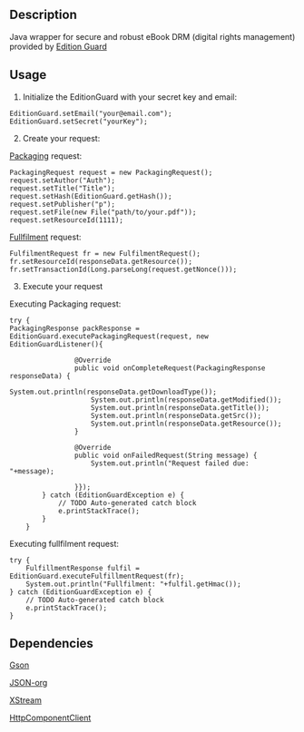 Description
------------

Java wrapper for secure and robust eBook DRM (digital rights management) provided by [Edition Guard](www.editionguard.com)

Usage
------
1. Initialize the EditionGuard with your secret key and email:

<pre><code>EditionGuard.setEmail("your@email.com");
EditionGuard.setSecret("yourKey");
</code></pre>

2. Create your request:

[Packaging](http://www.editionguard.com/help#nav_link_7) request:
<pre><code>PackagingRequest request = new PackagingRequest();
request.setAuthor("Auth");
request.setTitle("Title");
request.setHash(EditionGuard.getHash());
request.setPublisher("p");
request.setFile(new File("path/to/your.pdf"));
request.setResourceId(1111);</code></pre>

[Fullfilment](http://www.editionguard.com/help#nav_link_5) request:
<pre><code>FulfilmentRequest fr = new FulfilmentRequest();
fr.setResourceId(responseData.getResource());
fr.setTransactionId(Long.parseLong(request.getNonce()));</code></pre>

3. Execute your request
 
Executing Packaging request:

<pre><code>try {
PackagingResponse packResponse = EditionGuard.executePackagingRequest(request, new EditionGuardListener<PackagingResponse>(){

				@Override
				public void onCompleteRequest(PackagingResponse responseData) {
					System.out.println(responseData.getDownloadType());
					System.out.println(responseData.getModified());
					System.out.println(responseData.getTitle());
					System.out.println(responseData.getSrc());
					System.out.println(responseData.getResource());
			    }

				@Override
				public void onFailedRequest(String message) {
				    System.out.println("Request failed due: "+message);
					
				}});
		} catch (EditionGuardException e) {
			// TODO Auto-generated catch block
			e.printStackTrace();
		}
	}</code></pre>
Executing fullfilment request:

<pre><code>try {
    FulfillmentResponse fulfil = EditionGuard.executeFulfillmentRequest(fr);
	System.out.println("Fullfilment: "+fulfil.getHmac());
} catch (EditionGuardException e) {
	// TODO Auto-generated catch block
	e.printStackTrace();
}</code></pre>

Dependencies
------------
[Gson](https://code.google.com/p/google-gson/downloads/list)

[JSON-org](https://code.google.com/p/org-json-java/downloads/list)

[XStream](http://xstream.codehaus.org/download.html)

[HttpComponentClient](http://hc.apache.org/downloads.cgi)



